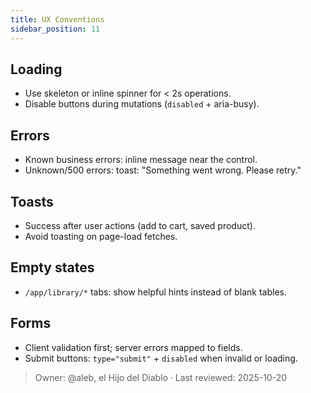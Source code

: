 ```yaml
---
title: UX Conventions
sidebar_position: 11
---
```


## Loading
- Use skeleton or inline spinner for < 2s operations.
- Disable buttons during mutations (`disabled` + aria-busy).

## Errors
- Known business errors: inline message near the control.
- Unknown/500 errors: toast: "Something went wrong. Please retry."

## Toasts
- Success after user actions (add to cart, saved product).
- Avoid toasting on page-load fetches.

## Empty states
- `/app/library/*` tabs: show helpful hints instead of blank tables.

## Forms
- Client validation first; server errors mapped to fields.
- Submit buttons: `type="submit"` + `disabled` when invalid or loading.


> Owner: @aleb, el Hijo del Diablo · Last reviewed: 2025-10-20
